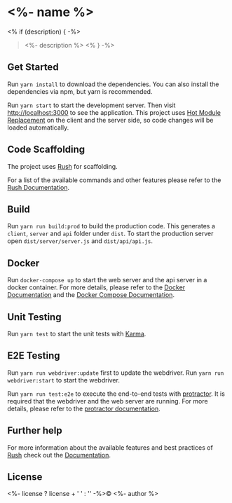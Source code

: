 # <%- name %>
<% if (description) { -%>
> <%- description %>
<% } -%>

## Get Started
Run `yarn install` to download the dependencies. You can also install the dependencies via npm, but yarn is recommended.

Run `yarn start` to start the development server. Then visit [http://localhost:3000](http://localhost:3000) to see the 
application. This project uses [Hot Module Replacement](https://webpack.github.io/docs/hot-module-replacement.html) on 
the client and the server side, so code changes will be loaded automatically.

## Code Scaffolding
The project uses [Rush](https://github.com/TobiasWalle/rush) for scaffolding.

For a list of the available commands and other features please refer to the 
[Rush Documentation](https://github.com/TobiasWalle/rush).

## Build
Run `yarn run build:prod` to build the production code. This generates a `client`, `server` and `api` folder under
`dist`. To start the production server open `dist/server/server.js` and `dist/api/api.js`.

## Docker
Run `docker-compose up` to start the web server and the api server in a docker container. For more details, please refer to the 
[Docker Documentation](https://docs.docker.com/engine/getstarted/step_four/#step-2-build-an-image-from-your-dockerfile)
and the [Docker Compose Documentation](https://docs.docker.com/compose/).

## Unit Testing
Run `yarn test` to start the unit tests with [Karma](https://karma-runner.github.io/1.0/index.html).

## E2E Testing
Run `yarn run webdriver:update` first to update the webdriver. 
Run `yarn run webdriver:start` to start the webdriver.

Run `yarn run test:e2e` to execute the end-to-end tests with [protractor](http://www.protractortest.org).
It is required that the webdriver and the web server are running.
For more details, please refer
to the [protractor documentation](http://www.protractortest.org/#/tutorial).

## Further help
For more information about the available features and best practices of [Rush](https://github.com/TobiasWalle/rush)
check out the [Documentation](https://github.com/TobiasWalle/rush).

## License
<%- license ? license + ' ' : '' -%>© <%- author %>
